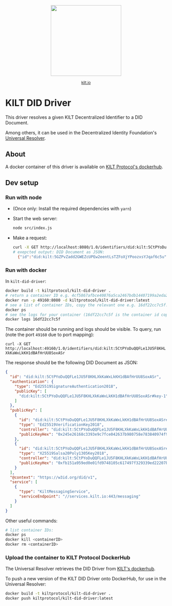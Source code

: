 <p align="center">
<img width="220" src="https://user-images.githubusercontent.com/9762897/67468312-9176b700-f64a-11e9-8d88-1441380a71f6.jpg">  
  <div align="center"><sup><a href="kilt.io">kilt.io</a></sup></div> 
</p>

# KILT DID Driver

This driver resolves a given KILT Decentralized Identifier to a DID Document.

Among others, it can be used in the Decentralized Identity Foundation's [Universal Resolver](https://github.com/decentralized-identity/universal-resolver).

## About

A docker container of this driver is available on [KILT Protocol's dockerhub](https://hub.docker.com/r/kiltprotocol/kilt-did-driver).

## Dev setup

### Run with node

* (Once only: Install the required dependencies with `yarn`)
* Start the web server:
  
  ```bash
  node src/index.js
  ```

* Make a request:
  
  ```bash
  curl -X GET http://localhost:8080/1.0/identifiers/did:kilt:5CtPYoDuQQFLe1JU5F8KHLXkKaWxLkKH1dBAfHrUU8SoxASr
  # exepcted output: DID Document as JSON:
    {"id":"did:kilt:5GZPvZadd2GWEZcUPEw2eentLsTZFoXjYPoozxsYJqaf6c5u","authentication":{"type":"Ed25519SignatureAuthentication2018","publicKey":["did:kilt:5GZPvZadd2GWEZcUPEw2eentLsTZFoXjYPoozxsYJqaf6c5u#key-1"]},"publicKey":[{"id":"did:kilt:5GZPvZadd2GWEZcUPEw2eentLsTZFoXjYPoozxsYJqaf6c5u#key-1","type":"Ed25519VerificationKey2018","controller":"did:kilt:5GZPvZadd2GWEZcUPEw2eentLsTZFoXjYPoozxsYJqaf6c5u","publicKeyHex":"0xc6d2aee1adceaed6fb742238c57851ee9ed77f6715a6765339cc91277d31eb04"},{"id":"did:kilt:5GZPvZadd2GWEZcUPEw2eentLsTZFoXjYPoozxsYJqaf6c5u#key-2","type":"X25519Salsa20Poly1305Key2018","controller":"did:kilt:5GZPvZadd2GWEZcUPEw2eentLsTZFoXjYPoozxsYJqaf6c5u","publicKeyHex":"0x1c1f6b8fa12f6bbd0e7e4283266b0ae8b3b321c14909f5cd47f293dda1cb8436"}],"@context":"https://w3id.org/did/v1","service":[{"type":"KiltMessagingService","serviceEndpoint":"//services.kilt.io:443/messaging"}]}
  ```

### Run with docker

In `kilt-did-driver`:

```bash
docker build -t kiltprotocol/kilt-did-driver .  
# return a container ID e.g. 4cf5867afbce40876a5ca2467bdb14407199a2eda29a89df1f98514c77cce6bc:
docker run -p 49160:8080 -d kiltprotocol/kilt-did-driver:latest
# see a list of container IDs, copy the relevant one e.g. 16df22cc7c5f:
docker ps
# see the logs for your container (16df22cc7c5f is the container id copied at the previous step):
docker logs 16df22cc7c5f
```

The container should be running and logs should be visible.
To query, run (note the port `49160` due to port mapping):

`curl -X GET http://localhost:49160/1.0/identifiers/did:kilt:5CtPYoDuQQFLe1JU5F8KHLXkKaWxLkKH1dBAfHrUU8SoxASr`

The response should be the following DID Document as JSON:

```json
{
  "id": "did:kilt:5CtPYoDuQQFLe1JU5F8KHLXkKaWxLkKH1dBAfHrUU8SoxASr",
  "authentication": {
    "type": "Ed25519SignatureAuthentication2018",
    "publicKey": [
      "did:kilt:5CtPYoDuQQFLe1JU5F8KHLXkKaWxLkKH1dBAfHrUU8SoxASr#key-1"
    ]
  },
  "publicKey": [
    {
      "id": "did:kilt:5CtPYoDuQQFLe1JU5F8KHLXkKaWxLkKH1dBAfHrUU8SoxASr#key-1",
      "type": "Ed25519VerificationKey2018",
      "controller": "did:kilt:5CtPYoDuQQFLe1JU5F8KHLXkKaWxLkKH1dBAfHrUU8SoxASr",
      "publicKeyHex": "0x245e26168c3393e9c7fce042637b980758e783840974f9fadce4c8fe6fc76cb9"
    },
    {
      "id": "did:kilt:5CtPYoDuQQFLe1JU5F8KHLXkKaWxLkKH1dBAfHrUU8SoxASr#key-2",
      "type": "X25519Salsa20Poly1305Key2018",
      "controller": "did:kilt:5CtPYoDuQQFLe1JU5F8KHLXkKaWxLkKH1dBAfHrUU8SoxASr",
      "publicKeyHex": "0xfb151a959ed0e01fd9748105c617497f329339ed22207b9185cc40c48b44e004"
    }
  ],
  "@context": "https://w3id.org/did/v1",
  "service": [
    {
      "type": "KiltMessagingService",
      "serviceEndpoint": "//services.kilt.io:443/messaging"
    }
  ]
}
```

Other useful commands:

```bash
# list container IDs:
docker ps
docker kill <containerID>
docker rm <containerID>
```

### Upload the container to KILT Protocol DockerHub

The Universal Resolver retrieves the DID Driver from [KILT's dockerhub](https://hub.docker.com/u/kiltprotocol).

To push a new version of the KILT DID Driver onto DockerHub, for use in the Universal Resolver:

```bash
docker build -t kiltprotocol/kilt-did-driver .  
docker push kiltprotocol/kilt-did-driver:latest
```
